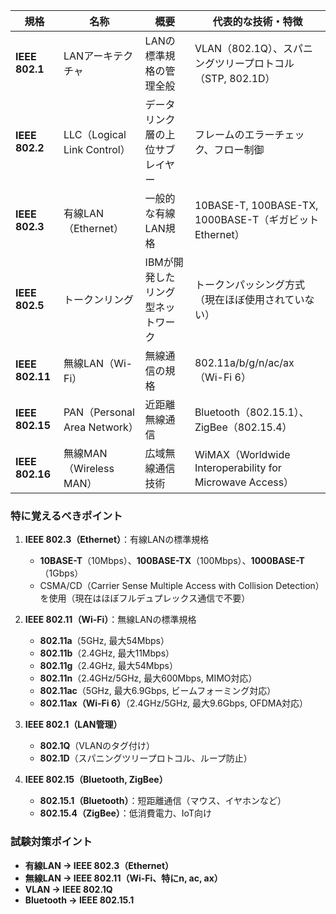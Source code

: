 
| 規格 | 名称 | 概要 | 代表的な技術・特徴 |
|------|------|------|----------------|
| **IEEE 802.1** | LANアーキテクチャ | LANの標準規格の管理全般 | VLAN（802.1Q）、スパニングツリープロトコル（STP, 802.1D） |
| **IEEE 802.2** | LLC（Logical Link Control） | データリンク層の上位サブレイヤー | フレームのエラーチェック、フロー制御 |
| **IEEE 802.3** | 有線LAN（Ethernet） | 一般的な有線LAN規格 | 10BASE-T, 100BASE-TX, 1000BASE-T（ギガビットEthernet） |
| **IEEE 802.5** | トークンリング | IBMが開発したリング型ネットワーク | トークンパッシング方式（現在ほぼ使用されていない） |
| **IEEE 802.11** | 無線LAN（Wi-Fi） | 無線通信の規格 | 802.11a/b/g/n/ac/ax（Wi-Fi 6） |
| **IEEE 802.15** | PAN（Personal Area Network） | 近距離無線通信 | Bluetooth（802.15.1）、ZigBee（802.15.4） |
| **IEEE 802.16** | 無線MAN（Wireless MAN） | 広域無線通信技術 | WiMAX（Worldwide Interoperability for Microwave Access） |

### **特に覚えるべきポイント**
1. **IEEE 802.3（Ethernet）**：有線LANの標準規格  
   - **10BASE-T**（10Mbps）、**100BASE-TX**（100Mbps）、**1000BASE-T**（1Gbps）  
   - CSMA/CD（Carrier Sense Multiple Access with Collision Detection）を使用（現在はほぼフルデュプレックス通信で不要）  

2. **IEEE 802.11（Wi-Fi）**：無線LANの標準規格  
   - **802.11a**（5GHz, 最大54Mbps）  
   - **802.11b**（2.4GHz, 最大11Mbps）  
   - **802.11g**（2.4GHz, 最大54Mbps）  
   - **802.11n**（2.4GHz/5GHz, 最大600Mbps, MIMO対応）  
   - **802.11ac**（5GHz, 最大6.9Gbps, ビームフォーミング対応）  
   - **802.11ax（Wi-Fi 6）**（2.4GHz/5GHz, 最大9.6Gbps, OFDMA対応）  

3. **IEEE 802.1（LAN管理）**  
   - **802.1Q**（VLANのタグ付け）  
   - **802.1D**（スパニングツリープロトコル、ループ防止）  

4. **IEEE 802.15（Bluetooth, ZigBee）**  
   - **802.15.1（Bluetooth）**：短距離通信（マウス、イヤホンなど）  
   - **802.15.4（ZigBee）**：低消費電力、IoT向け  

### **試験対策ポイント**
- **有線LAN → IEEE 802.3（Ethernet）**  
- **無線LAN → IEEE 802.11（Wi-Fi、特にn, ac, ax）**  
- **VLAN → IEEE 802.1Q**  
- **Bluetooth → IEEE 802.15.1**  
